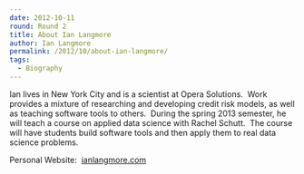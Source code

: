 ```yaml
---
date: 2012-10-11
round: Round 2
title: About Ian Langmore
author: Ian Langmore
permalink: /2012/10/about-ian-langmore/
tags:
  - Biography
---
```

Ian lives in New York City and is a scientist at Opera Solutions.  Work provides a mixture of researching and developing credit risk models, as well as teaching software tools to others.  During the spring 2013 semester, he will teach a course on applied data science with Rachel Schutt.  The course will have students build software tools and then apply them to real data science problems.

Personal Website:  [ianlangmore.com][1]

 [1]: http://ianlangmore.com
